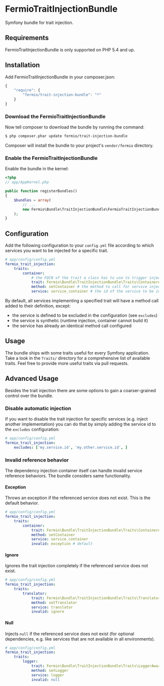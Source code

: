 # FermioTraitInjectionBundle

Symfony bundle for trait injection.

## Requirements

FermioTraitInjectionBundle is only supported on PHP 5.4 and up.

## Installation

Add FermioTraitInjectionBundle in your composer.json:

``` js
{
    "require": {
        "fermio/trait-injection-bundle": "*"
    }
}
```

### Download the FermioTraitInjectionBundle

Now tell composer to download the bundle by running the command:

``` bash
$ php composer.phar update fermio/trait-injection-bundle
```

Composer will install the bundle to your project's `vendor/fermio` directory.

### Enable the FermioTraitInjectionBundle

Enable the bundle in the kernel:

``` php
<?php
// app/AppKernel.php

public function registerBundles()
{
    $bundles = array(
        // ...
        new Fermio\Bundle\TraitInjectionBundle\FermioTraitInjectionBundle(),
    );
}
```

## Configuration

Add the following configuration to your `config.yml` file according to which
services you want to be injected for a specific trait.

``` yaml
# app/config/config.yml
fermio_trait_injection:
    traits:
        container:
            # the FQCN of the trait a class has to use to trigger injection
            trait: Fermio\Bundle\TraitInjectionBundle\Traits\ContainerAware
            method: setContainer # the method to call for service injection
            service: service_container # the id of the service to be injected
```

By default, all services implementing a specified trait will have a method call
added to their definition, except:

* the service is defined to be excluded in the configuration (see `excludes`)
* the service is synthetic (runtime injection, container cannot build it)
* the service has already an identical method call configured

## Usage

The bundle ships with some traits useful for every Symfony application. Take a
look in the `Traits/` directory for a comprehensive list of available traits.
Feel free to provide more useful traits via pull requests.

## Advanced Usage

Besides the trait injection there are some options to gain a coarser-grained
control over the bundle.

### Disable automatic injection

If you want to disable the trait injection for specific services (e.g. inject
another implementation) you can do that by simply adding the service id to the
`excludes` configuration:

``` yaml
# app/config/config.yml
fermio_trait_injection:
    excludes: ['my.service.id', 'my.other.service.id', ]
```

### Invalid reference behavior

The dependency injection container itself can handle invalid service reference
behaviors. The bundle considers same functionality.

#### Exception

Throws an exception if the referenced service does not exist. This is the default
behavior.

``` yaml
# app/config/config.yml
fermio_trait_injection:
    traits:
        container:
            trait: Fermio\Bundle\TraitInjectionBundle\Traits\ContainerAware
            method: setContainer
            service: service_container
            invalid: exception # default
```

#### Ignore

Ignores the trait injection completely if the referenced service does not exist.

``` yaml
# app/config/config.yml
fermio_trait_injection:
    traits:
        translator:
            trait: Fermio\Bundle\TraitInjectionBundle\Traits\TranslatorAware
            method: setTranslator
            service: translator
            invalid: ignore
```

#### Null

Injects `null` if the referenced service does not exist (for optional
dependencies, e.g. like services that are not available in all environments).

``` yaml
# app/config/config.yml
fermio_trait_injection:
    traits:
        logger:
            trait: Fermio\Bundle\TraitInjectionBundle\Traits\LoggerAware
            method: setLogger
            service: logger
            invalid: null
```
